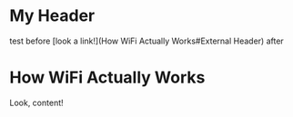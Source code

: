 My Header
=========

test before [look a link!](How WiFi Actually Works#External Header)
after

How WiFi Actually Works
=======================

Look, content!
